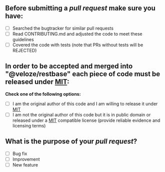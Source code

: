 <!-- 

## Please follow the guide below

- You will be asked some questions, please read them **carefully** and answer honestly
- Put an `x` into the boxes [ ] relevant to your *pull request* (like that [x])
- Use *Preview* tab to see how your *pull request* will actually look like

-->

## Before submitting a *pull request* make sure you have:

- [ ] Searched the bugtracker for similar pull requests
- [ ] Read CONTRIBUTING.md and adjusted the code to meet these guidelines
- [ ] Covered the code with tests (note that PRs without tests will be REJECTED)

## In order to be accepted and merged into "@veloze/restbase" each piece of code must be released under [MIT](https://opensource.org/license/MIT/):

**Check one of the following options:**

- [ ] I am the original author of this code and I am willing to release it under
  [MIT](https://opensource.org/license/MIT/)
- [ ] I am not the original author of this code but it is in public domain or
  released under a [MIT](https://opensource.org/license/MIT/) compatible license
  (provide reliable evidence and licensing terms)

## What is the purpose of your *pull request*?

- [ ] Bug fix
- [ ] Improvement
- [ ] New feature

<!-- 

## Description of your *pull request* and other information

Explanation of your *pull request* in arbitrary form goes here. Please make sure
the description explains the purpose and effect of your *pull request* and is
worded well enough to be understood. Provide as much context and examples as
possible. 

-->


